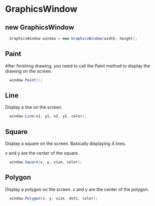 # GraphicsWindow

## new GraphicsWindow

```cs
  GraphicsWindow window = new GraphicsWindow(width, height);
```

## Paint

After finishing drawing, you need to call the Paint method to display the drawing on the screen.

```cs
  window.Paint();
```

## Line

Display a line on the screen.

```cs
  window.Line(x1, y1, x2, y2, color);
```

## Square

Display a square on the screen.
Basically displaying 4 lines.

x and y are the center of the square.

```cs
  window.Square(x, y, size, color);
```

## Polygon

Display a polygon on the screen.
x and y are the center of the polygon.

```cs
  window.Polygon(x, y, size, dots, color);
```
